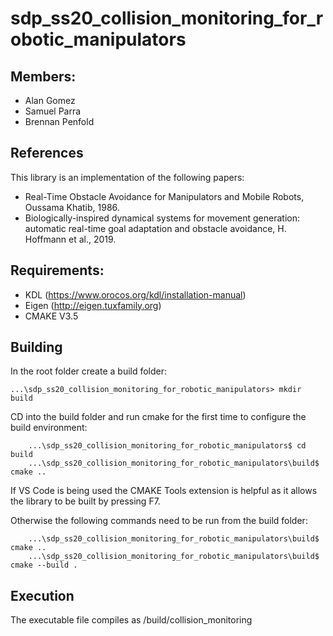 # sdp_ss20_collision_monitoring_for_robotic_manipulators
## Members:
- Alan Gomez
- Samuel Parra
- Brennan Penfold

## References
This library is an implementation of the following papers:

* Real-Time Obstacle Avoidance for Manipulators and Mobile Robots, Oussama Khatib, 1986.
* Biologically-inspired dynamical systems for movement generation: automatic real-time goal adaptation and obstacle avoidance, H. Hoffmann et al., 2019.


## Requirements:
- KDL (https://www.orocos.org/kdl/installation-manual)
- Eigen (http://eigen.tuxfamily.org)
- CMAKE V3.5


## Building
In the root folder create a build folder:
```
...\sdp_ss20_collision_monitoring_for_robotic_manipulators> mkdir build
```
CD into the build folder and run cmake for the first time to configure the build environment:
```
    ...\sdp_ss20_collision_monitoring_for_robotic_manipulators$ cd build
    ...\sdp_ss20_collision_monitoring_for_robotic_manipulators\build$ cmake ..
```
If VS Code is being used the CMAKE Tools extension is helpful as it allows the library to be
built by pressing F7.

Otherwise the following commands need to be run from the build folder:
```
    ...\sdp_ss20_collision_monitoring_for_robotic_manipulators\build$ cmake ..
    ...\sdp_ss20_collision_monitoring_for_robotic_manipulators\build$ cmake --build .
```

## Execution
The executable file compiles as /build/collision_monitoring
